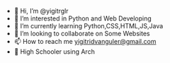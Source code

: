 - 👋 Hi, I’m @yigitrglr
- 👀 I’m interested in Python and Web Developing
- 🌱 I’m currently learning Python,CSS,HTML,JS,Java
- 💞️ I’m looking to collaborate on Some Websites
- 📫 How to reach me yigitridvanguler@gmail.com
- 🏫 High Schooler using Arch